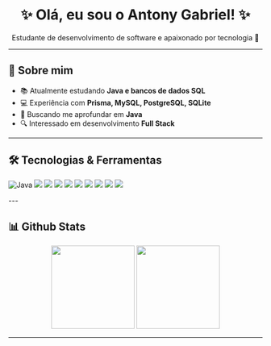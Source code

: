 
<h1 align="center">✨ Olá, eu sou o Antony Gabriel! ✨</h1>


<p align="center">
  Estudante de desenvolvimento de software e apaixonado por tecnologia 🚀<br>

</p>

---

## 🚀 Sobre mim
- 📚 Atualmente estudando **Java e bancos de dados SQL**  
- 💻 Experiência com **Prisma, MySQL, PostgreSQL, SQLite**  
- 🌱 Buscando me aprofundar em **Java**  
- 🔍 Interessado em desenvolvimento **Full Stack**
---

## 🛠️ Tecnologias & Ferramentas
<p align="left">
  <img src="https://img.shields.io/badge/Java%20%E2%98%95-007396?logo=java&logoColor=fff" alt="Java" />
  <img src="https://img.shields.io/badge/JavaScript-F7DF1E?logo=javascript&logoColor=000" />
  <img src="https://img.shields.io/badge/Node.js-339933?logo=node.js&logoColor=fff" />
  <img src="https://img.shields.io/badge/Prisma-2D3748?logo=prisma&logoColor=fff" />
  <img src="https://img.shields.io/badge/MySQL-4479A1?logo=mysql&logoColor=fff" />
  <img src="https://img.shields.io/badge/PostgreSQL-4169E1?logo=postgresql&logoColor=fff" />
  <img src="https://img.shields.io/badge/SQLite-003B57?logo=sqlite&logoColor=fff" />
  <img src="https://img.shields.io/badge/Vue.js-4FC08D?logo=vue.js&logoColor=fff" />
  <img src="https://img.shields.io/badge/React-61DAFB?logo=react&logoColor=000" />
  <img src="https://img.shields.io/badge/Git-F05032?logo=git&logoColor=fff" />
</p>
---

## 📊 Github Stats
<p align="center">
  <img src="https://github-readme-stats.vercel.app/api?username=Gabriel-zet&show_icons=true&theme=tokyonight" height="165" />
  <img src="https://github-readme-stats.vercel.app/api/top-langs/?username=Gabriel-zet&layout=compact&theme=tokyonight" height="165" />
</p>

---

